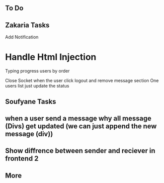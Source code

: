 ## To Do
## Zakaria Tasks
Add Notification
# Handle Html Injection
Typing progress 
users by order
<!-- Ping Pong -->
Close Socket when the user click logout and remove message section
One users list just update the status 



## Soufyane Tasks
<!-- Throttle or Debounce for every 10 new History messages (Without Limit)  -->

## when a user send a message why all message (Divs) get updated (we can just append the new message (div)) 

## Show diffrence between sender and reciever in frontend 2


## More
